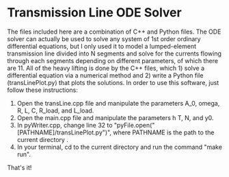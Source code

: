 Transmission Line ODE Solver
==========================================
The files included here are a combination of C++ and Python files. The ODE solver can actually be used to solve any system of 1st order
ordinary differential equations, but I only used it to model a lumped-element transmission line divided into N segments and solve for the 
currents flowing through each segments depending on different parameters, of which there are 11. All of the heavy lifting is 
done by the C++ files, which 1) solve a differential equation via a numerical method and 2) write a Python file (transLinePlot.py) that plots the solutions. In order to use this software, just follow these instructions:

1. Open the transLine.cpp file and manipulate the parameters A_0, omega, R, L, C, R_load, and L_load.
2. Open the main.cpp file and manipulate the parameters h T, N, and y0.
3. In pyWriter.cpp, change line 32 to "pyFile.open("[PATHNAME]/transLinePlot.py")",
   where PATHNAME is the path to the current directory .
4. In your terminal, cd to the current directory and run the command "make run".

That's it! 



